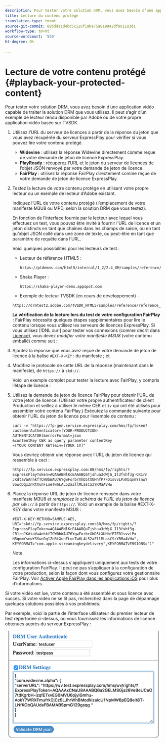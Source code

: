 ```yaml
---
description: Pour tester votre solution DRM, vous avez besoin d’une application vidéo capable de traiter la solution DRM que vous utilisez. Il peut s’agir d’un exemple de lecteur rendu disponible par Adobe ou de votre propre application vidéo basée sur TVSDK.
title: Lecture du contenu protégé
translation-type: tm+mt
source-git-commit: 89bdda1d4bd5c126f19ba75a819942df901183d1
workflow-type: tm+mt
source-wordcount: '550'
ht-degree: 0%

---
```



# Lecture de votre contenu protégé {#playback-your-protected-content}

Pour tester votre solution DRM, vous avez besoin d’une application vidéo capable de traiter la solution DRM que vous utilisez. Il peut s’agir d’un exemple de lecteur rendu disponible par Adobe ou de votre propre application vidéo basée sur TVSDK.

1. Utilisez l’URL du serveur de licences à partir de la réponse du jeton que vous avez récupérée du serveur ExpressPlay pour vérifier si vous pouvez lire votre contenu protégé.

   * **Widevine**  : utilisez la réponse Widevine directement comme reçue de votre demande de jeton de licence ExpressPlay.
   * **PlayReady**  : récupérez l’URL et le jeton du serveur de licences de l’objet JSON renvoyé par votre demande de jeton de licence.
   * **FairPlay**  : utilisez la réponse FairPlay directement comme reçue de votre demande de jeton de licence ExpressPlay.

1. Testez la lecture de votre contenu protégé en utilisant votre propre lecteur ou un exemple de lecteur d’Adobe existant.

   Indiquez l’URL de votre contenu protégé (l’emplacement de votre manifeste M3U8 ou MPD, selon la solution DRM que vous testez).

   En fonction de l’interface fournie par le lecteur avec lequel vous effectuez un test, vous pouvez être invité à fournir l’URL de licence et un jeton distincts en tant que chaînes dans les champs de saisie, ou en tant qu’objet JSON collé dans une zone de texte, ou peut-être en tant que paramètre de requête dans l’URL.

   Voici quelques possibilités pour les lecteurs de test :

   * Lecteur de référence HTML5 :

      ```
      https://ptdemos.com/html5/internal/1_2/2.4_GM/samples/reference/reference_player.html
      ```

   * Shaka Player :

      ```
      https://shaka-player-demo.appspot.com
      ```

   * Exemple de lecteur TVSDK (en cours de développement) -

   ```
   https://drmtest2.adobe.com/TVSDK_HTML5/samples/reference/reference_player.html
   ```

   **La vérification de la lecture lors du test de votre configuration FairPlay :** FairPlay nécessite quelques étapes supplémentaires pour lire le contenu lorsque vous utilisez les serveurs de licences ExpressPlay. Si vous utilisez [!DNL curl] pour tester vos connexions (comme décrit dans [Licence](../../multi-drm-workflows/quick-start/handle-the-licensing.md)), vous devez *modifier votre manifeste M3U8* (votre contenu emballé) comme suit :

1. Ajoutez la réponse que vous avez reçue de votre demande de jeton de licence à la balise `#EXT-X-KEY:` du manifeste ; et
1. Modifiez le protocole de cette URL de la réponse (maintenant dans le manifeste), de `https://` à `skd://`.

   Voici un exemple complet pour tester la lecture avec FairPlay, y compris l’étape de licence :

1. Utilisez la demande de jeton de licence FairPlay pour obtenir l’URL de votre jeton de licence. (Utilisez votre propre authentificateur de client Production et veillez à utiliser le même CEK et `iv` qui ont été utilisés pour assembler votre contenu FairPlay.) Exécutez la commande suivante pour obtenir l’URL du jeton de licence pour l’exemple de contenu :

   ```
   curl -v "https://fp-gen.service.expressplay.com/hms/fp/token? 
   customerAuthenticator=[YOUR-PRODUCTION-AUTHENTICATOR]&errorFormat=json 
   &contentKey CEK as query parameter contentKey 
   =[YOUR CONTENT KEY]&iv=[YOUR IV]"
   ```

   Vous devriez obtenir une réponse avec l’URL du jeton de licence qui ressemble à ceci :

   ```
   https://fp.service.expressplay.com:80/hms/fp/rights/? 
   ExpressPlayToken=AQAAABNlKcEAAABQaTjshua3cWjG_Il3fvhf3g-CR1rn 
   JKdtaVaAnhkfTCW0bWAU76YgwForbrXhD5tXUHhfP7FD1svvLPxN5qomYsnwY 
   SSwcDq1ZnRtXunFLueTw6LAL52aZllMLasCSzYRMaAVHw 
   ```

1. Placez la réponse URL de jeton de licence renvoyée dans votre manifeste M3U8 et *remplacez le schéma de l’URL du jeton de licence par* `sdk://` à partir de `https://`. Voici un exemple de la balise #EXT-X-KEY dans votre manifeste M3U8 :

   ```
   #EXT-X-KEY:METHOD=SAMPLE-AES, 
   URI="skd://fp.service.expressplay.com:80/hms/fp/rights/? 
   ExpressPlayToken=AQAAABNlKcEAAABQaTjshua3cWjG_Il3fvhf3g- 
   CR1rnJKdtaVaAnhkfTCW0bWAU76YgwForbrXhD5tXUHhfP7FD1svvLPx 
   N5qomYsnwYSSwcDq1ZnRtXunFLueTw6LAL52aZllMLasCSzYRMaAVHw", 
   KEYFORMAT="com.apple.streamingkeydelivery",KEYFORMATVERSIONS="1"
   ```

   >[!NOTE]
   >
   >Les informations ci-dessus s&#39;appliquent uniquement aux tests de votre configuration FairPlay. Il peut ne pas s’appliquer à la configuration de votre production, selon la façon dont vous configurez votre gestionnaire FairPlay. Voir [Activer Apple FairPlay dans les applications iOS](../../../programming/tvsdk-3x-ios-prog/ios-3x-drm-content-security/ios-3x-apple-fairplay-tvsdk.md) pour plus d’informations.

Si votre vidéo est lue, votre contenu a été assemblé et sous licence avec succès. Si votre vidéo ne se lit pas, recherchez dans la page de dépannage quelques solutions possibles à vos problèmes.

<!--<a id="example_603D92A1F3924467B5D66EC862B8F59C"></a>-->

Par exemple, voici la partie de l’interface utilisateur du premier lecteur de test répertoriée ci-dessus, où vous fournissez les informations de licence obtenues auprès du serveur ExpressPlay :

<!--<a id="fig_zjy_q2c_rw"></a>-->

![](assets/sample-player-drm-settings-web.png)
